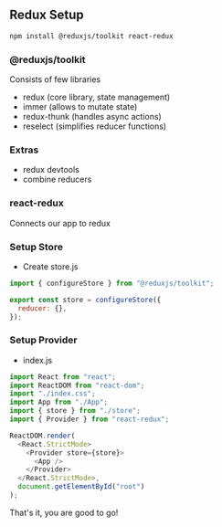 ## Redux Setup

```sh
npm install @reduxjs/toolkit react-redux
```

### @reduxjs/toolkit

Consists of few libraries

- redux (core library, state management)
- immer (allows to mutate state)
- redux-thunk (handles async actions)
- reselect (simplifies reducer functions)

### Extras

- redux devtools
- combine reducers

### react-redux

Connects our app to redux

### Setup Store

- Create store.js

```js
import { configureStore } from "@reduxjs/toolkit";

export const store = configureStore({
  reducer: {},
});
```

### Setup Provider

- index.js

```js
import React from "react";
import ReactDOM from "react-dom";
import "./index.css";
import App from "./App";
import { store } from "./store";
import { Provider } from "react-redux";

ReactDOM.render(
  <React.StrictMode>
    <Provider store={store}>
      <App />
    </Provider>
  </React.StrictMode>,
  document.getElementById("root")
);
```

That's it, you are good to go!
